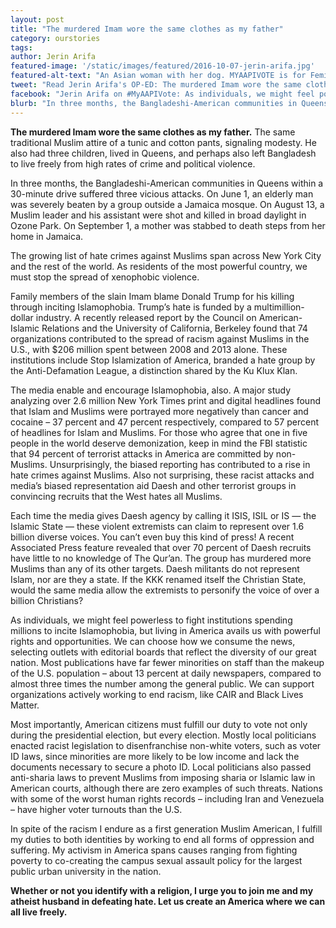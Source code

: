 ```yaml
---
layout: post
title: "The murdered Imam wore the same clothes as my father"
category: ourstories
tags: 
author: Jerin Arifa
featured-image: '/static/images/featured/2016-10-07-jerin-arifa.jpg'
featured-alt-text: "An Asian woman with her dog. MYAAPIVOTE is for Feminism is at the bottom of the image."
tweet: "Read Jerin Arifa's OP-ED: The murdered Imam wore the same clothes as my father #MyAAPIVote"
facebook: "Jerin Arifa on #MyAAPIVote: As individuals, we might feel powerless to fight institutions spending millions to incite Islamophobia, but living in America avails us with powerful rights and opportunities. We can choose how we consume the news, selecting outlets with editorial boards that reflect the diversity of our great nation."
blurb: "In three months, the Bangladeshi-American communities in Queens within a 30-minute drive suffered three vicious attacks. On June 1, an elderly man was severely beaten by a group outside a Jamaica mosque. On August 13, a Muslim leader and his assistant were shot and killed in broad daylight in Ozone Park. On September 1, a mother was stabbed to death steps from her home in Jamaica."
---
```

<strong>The murdered Imam wore the same clothes as my father.</strong> The same traditional Muslim attire of a tunic and cotton pants, signaling modesty. He also had three children, lived in Queens, and perhaps also left Bangladesh to live freely from high rates of crime and political violence. 

In three months, the Bangladeshi-American communities in Queens within a 30-minute drive suffered three vicious attacks. On June 1, an elderly man was severely beaten by a group outside a Jamaica mosque. On August 13, a Muslim leader and his assistant were shot and killed in broad daylight in Ozone Park. On September 1, a mother was stabbed to death steps from her home in Jamaica. 

The growing list of hate crimes against Muslims span across New York City and the rest of the world. As residents of the most powerful country, we must stop the spread of xenophobic violence.   

Family members of the slain Imam blame Donald Trump for his killing through inciting Islamophobia. Trump’s hate is funded by a multimillion-dollar industry. A recently released report by the Council on American-Islamic Relations and the University of California, Berkeley found that 74 organizations contributed to the spread of racism against Muslims in the U.S., with $206 million spent between 2008 and 2013 alone. These institutions include Stop Islamization of America, branded a hate group by the Anti-Defamation League, a distinction shared by the Ku Klux Klan.

The media enable and encourage Islamophobia, also. A major study analyzing over 2.6 million New York Times print and digital headlines found that Islam and Muslims were portrayed more negatively than cancer and cocaine – 37 percent and 47 percent respectively, compared to 57 percent of headlines for Islam and Muslims. For those who agree that one in five people in the world deserve demonization, keep in mind the FBI statistic that 94 percent of terrorist attacks in America are committed by non-Muslims. Unsurprisingly, the biased reporting has contributed to a rise in hate crimes against Muslims. Also not surprising, these racist attacks and media’s biased representation aid Daesh and other terrorist groups in convincing recruits that the West hates all Muslims.

Each time the media gives Daesh agency by calling it ISIS, ISIL or IS ― the Islamic State ― these violent extremists can claim to represent over 1.6 billion diverse voices. You can’t even buy this kind of press! A recent Associated Press feature revealed that over 70 percent of Daesh recruits have little to no knowledge of The Qur’an. The group has murdered more Muslims than any of its other targets. Daesh militants do not represent Islam, nor are they a state. If the KKK renamed itself the Christian State, would the same media allow the extremists to personify the voice of over a billion Christians?

As individuals, we might feel powerless to fight institutions spending millions to incite Islamophobia, but living in America avails us with powerful rights and opportunities. We can choose how we consume the news, selecting outlets with editorial boards that reflect the diversity of our great nation. Most publications have far fewer minorities on staff than the makeup of the U.S. population – about 13 percent at daily newspapers, compared to almost three times the number among the general public. We can support organizations actively working to end racism, like CAIR and Black Lives Matter.

Most importantly, American citizens must fulfill our duty to vote not only during the presidential election, but every election. Mostly local politicians enacted racist legislation to disenfranchise non-white voters, such as voter ID laws, since minorities are more likely to be low income and lack the documents necessary to secure a photo ID. Local politicians also passed anti-sharia laws to prevent Muslims from imposing sharia or Islamic law in American courts, although there are zero examples of such threats. Nations with some of the worst human rights records – including Iran and Venezuela – have higher voter turnouts than the U.S.

In spite of the racism I endure as a first generation Muslim American, I fulfill my duties to both identities by working to end all forms of oppression and suffering. My activism in America spans causes ranging from fighting poverty to co-creating the campus sexual assault policy for the largest public urban university in the nation. 

<strong> Whether or not you identify with a religion, I urge you to join me and my atheist husband in defeating hate. Let us create an America where we can all live freely.</strong>
